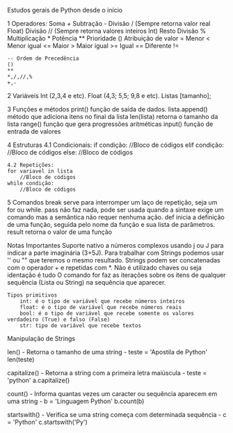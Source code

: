 Estudos gerais de Python desde o início

1 Operadores:
    Soma +
    Subtração -
    Divisão / (Sempre retorna valor real Float)
    Divisão // (Sempre retorna valores inteiros Int)
    Resto Divisão %
    Multiplicação *
    Potência **
    Prioridade ()
    Atribuição de valor =
    Menor <
    Menor igual <=
    Maior >
    Maior igual >=
    Igual ==
    Diferente !=

    -- Ordem de Precedência
    ()
    **
    *,/,//,%
    +,-

2 Variáveis
    Int (2,3,4 e etc).
    Float (4,3; 5,5; 9,8 e etc).
    Listas [tamanho];

3 Funções e métodos 
    print() função de saída de dados.
    lista.append() método que adiciona itens no final da lista
    len(lista) retorna o tamanho da lista
    range() função que gera progressões aritméticas
    input() função de entrada de valores

4 Estruturas
    4.1 Condicionais: 
    if condição:
        //Bloco de códigos
    elif condição:
        //Bloco de códigos
    else:
        //Bloco de códigos
   
    4.2 Repetições:
    for variavel in lista
        //Bloco de códigos
    while condição:
        //Bloco de códigos

5 Comandos
    break serve para interromper um laço de repetição, seja um for ou while.
    pass não faz nada, pode ser usada quando a sintaxe exige um comando mas a semântica não requer nenhuma ação.
    def inicia a definição de uma função, seguida pelo nome da função e sua lista de parâmetros.
    result retorna o valor de uma função

Notas Importantes
    Suporte nativo a números complexos usando j ou J para indicar a parte imaginária (3+5J).
    Para trabalhar com Strings podemos usar '' ou "" que teremos o mesmo resultado.
    Strings podem ser concatenadas com o operador + e repetidas com *.
    Não é utilizado chaves ou seja identação é tudo
    O comando for faz as iterações sobre os itens de qualquer sequência (Lista ou String) na sequência que aparecer.

    Tipos primitivos
        int: é o tipo de variável que recebe números inteiros
        float: é o tipo de variável que recebe números reais
        bool: é o tipo de variável que recebe somente os valores verdadeiro (True) e falso (False)
        str: tipo de variável que recebe textos

Manipulação de Strings 

len() - Retorna o tamanho de uma string - teste = 'Apostila de Python' len(teste)

capitalize() - Retorna a string com a primeira letra maiúscula - teste = 'python' a.capitalize()

count() - Informa quantas vezes um caracter ou sequência aparecem em uma string - b = 'Linguagem Python' b.count(b)

startswith() - Verifica se uma string começa com determinada sequência - c = 'Python' c.startswith('Py')